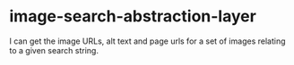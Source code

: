 # image-search-abstraction-layer
I can get the image URLs, alt text and page urls for a set of images relating to a given search string.
